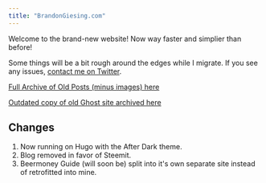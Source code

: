 ```yaml
---
title: "BrandonGiesing.com"
---
```


Welcome to the brand-new website! Now way faster and simplier than before!

Some things will be a bit rough around the edges while I migrate. If you see any issues, [contact me on Twitter](https://twitter.com/BrandonGiesing).

[Full Archive of Old Posts (minus images) here](/post/)

[Outdated copy of old Ghost site archived here](https://bgiesing.github.io/ghost-backup)

## Changes

1. Now running on Hugo with the After Dark theme.
2. Blog removed in favor of Steemit.
3. Beermoney Guide (will soon be) split into it's own separate site instead of retrofitted into mine.
